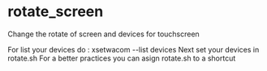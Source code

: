 # rotate_screen
Change the rotate of screen and devices for touchscreen

For list your devices do : 
    xsetwacom --list devices 
Next set your devices in rotate.sh 
For a better practices you can asign rotate.sh to a shortcut